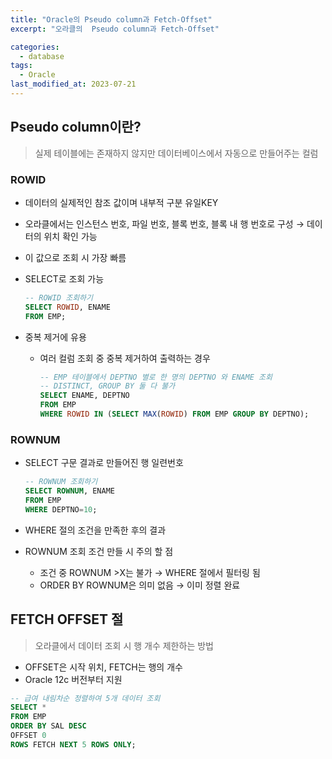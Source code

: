 ```yaml
---
title: "Oracle의 Pseudo column과 Fetch-Offset"
excerpt: "오라클의  Pseudo column과 Fetch-Offset"

categories:
  - database
tags:
  - Oracle
last_modified_at: 2023-07-21
---
```


## Pseudo column이란?

> 실제 테이블에는 존재하지 않지만 데이터베이스에서 자동으로 만들어주는 컬럼
> 

### **ROWID**

- 데이터의 실제적인 참조 값이며 내부적 구분 유일KEY
- 오라클에서는 인스턴스 번호, 파일 번호, 블록 번호, 블록 내 행 번호로 구성 → 데이터의 위치 확인 가능
- 이 값으로 조회 시 가장 빠름
- SELECT로 조회 가능
    
    ```sql
    -- ROWID 조회하기
    SELECT ROWID, ENAME 
    FROM EMP;
    ```
    
- 중복 제거에 유용
    - 여러 컬럼 조회 중 중복 제거하여 출력하는 경우
        
        ```sql
        -- EMP 테이블에서 DEPTNO 별로 한 명의 DEPTNO 와 ENAME 조회
        -- DISTINCT, GROUP BY 둘 다 불가
        SELECT ENAME, DEPTNO 
        FROM EMP
        WHERE ROWID IN (SELECT MAX(ROWID) FROM EMP GROUP BY DEPTNO);
        ```
        

### **ROWNUM**

- SELECT 구문 결과로 만들어진 행 일련번호
    
    ```sql
    -- ROWNUM 조회하기
    SELECT ROWNUM, ENAME 
    FROM EMP
    WHERE DEPTNO=10;
    ```
    
- WHERE 절의 조건을 만족한 후의 결과
- ROWNUM 조회 조건 만들 시 주의 할 점
    - 조건 중 ROWNUM >X는 불가 → WHERE 절에서 필터링 됨
    - ORDER BY ROWNUM은 의미 없음 → 이미 정렬 완료

## FETCH OFFSET 절

> 오라클에서 데이터 조회 시  행 개수 제한하는 방법
> 

- OFFSET은 시작 위치, FETCH는 행의 개수
- Oracle 12c 버전부터 지원

```sql
-- 급여 내림차순 정렬하여 5개 데이터 조회
SELECT *
FROM EMP
ORDER BY SAL DESC
OFFSET 0
ROWS FETCH NEXT 5 ROWS ONLY;
```
